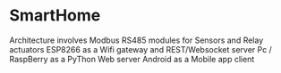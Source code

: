 # SmartHome

Architecture involves 
Modbus RS485 modules for Sensors and Relay actuators
ESP8266 as a Wifi gateway and REST/Websocket server
Pc / RaspBerry as a PyThon Web server
Android as a Mobile app client
